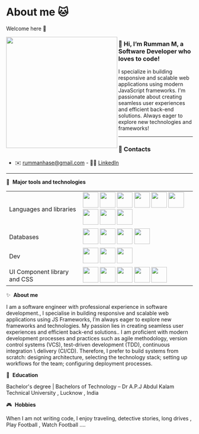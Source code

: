 # About me 🐱

Welcome here 👋


<img align="left" width="300" src="https://i.imgur.com/LE1jRqk.jpeg" />

### 👋 Hi, I’m Rumman M, a Software Developer who loves to code!

I specialize in building responsive and scalable web applications using modern JavaScript frameworks. I'm passionate about creating seamless user experiences and efficient back-end solutions. Always eager to explore new technologies and frameworks!

---

### 🔗 Contacts

- ✉️ [rummanhase@gmail.com](mailto:rummanhase@gmail.com)    - 🧑‍💻 [LinkedIn](https://www.linkedin.com/in/rummanhase)

---


🔧 &nbsp;**Major tools and technologies**
<table>
  <tr>
    <td>Languages and libraries</td>
    <td>
      <img width="42" src="https://cdn.jsdelivr.net/gh/devicons/devicon/icons/javascript/javascript-original.svg" />
      <img width="42" src="https://cdn.jsdelivr.net/gh/devicons/devicon/icons/typescript/typescript-original.svg" />
      <img width="42" src="https://cdn.jsdelivr.net/gh/devicons/devicon/icons/react/react-original.svg" />
      <img width="42" src="https://cdn.jsdelivr.net/gh/devicons/devicon/icons/angularjs/angularjs-original.svg" />
      <img width="42" src="https://cdn.jsdelivr.net/gh/devicons/devicon/icons/vuejs/vuejs-original.svg" />
      <img width="42" src="https://cdn.jsdelivr.net/gh/devicons/devicon/icons/redux/redux-original.svg" />
      <img width="42" src="https://devicon-website.vercel.app/api/nextjs/original.svg" />
      <img width="42" src="https://icongr.am/devicon/nodejs-plain-wordmark.svg?size=128&color=currentColor" />
      <img width="42" src="https://icongr.am/devicon/express-original-wordmark.svg?size=128&color=currentColor" />
  <tr>
    <td>Databases</td>
    <td>
      <img width="42" src="https://cdn.jsdelivr.net/gh/devicons/devicon/icons/mysql/mysql-original.svg" />
      <img width="42" src="https://cdn.jsdelivr.net/gh/devicons/devicon/icons/postgresql/postgresql-original-wordmark.svg" />
      <img width="42" src="https://cdn.jsdelivr.net/gh/devicons/devicon/icons/redis/redis-original.svg" />
      <img width="42" src="https://cdn.jsdelivr.net/gh/devicons/devicon/icons/mongodb/mongodb-original-wordmark.svg" />
    </td>
  </tr>
  <tr>
   <td>Dev</td>
    <td>
      <img width="42" src="https://cdn.jsdelivr.net/gh/devicons/devicon/icons/git/git-original.svg" />
      <img width="42" src="https://cdn.jsdelivr.net/gh/devicons/devicon/icons/confluence/confluence-original.svg" />
      <img width="42" src="https://cdn.jsdelivr.net/gh/devicons/devicon/icons/jira/jira-original.svg" />
    </td>
  </tr>
       <tr>
   <td>UI Component library and CSS</td>
    <td>
      <img width="42" src="https://devicon-website.vercel.app/api/tailwindcss/original-wordmark.svg" />
      <img width="42" src="https://devicon-website.vercel.app/api/bootstrap/original.svg" />
      <img width="42" src="https://devicon-website.vercel.app/api/materialui/original.svg" />
      <img width="42" src="https://gw.alipayobjects.com/zos/rmsportal/KDpgvguMpGfqaHPjicRK.svg" />
      <img width="42" src="https://logolist.net/wp-content/uploads/2024/04/shadcn-ui.svg" />
    </td>
  </tr>
</table>

✨ &nbsp;**About me**

I am a  software engineer with  professional experience in software development., I specialise in building responsive and scalable web applications using JS Frameworks, I’m always eager to explore new frameworks and technologies. My passion lies in creating seamless user experiences and efficient back-end solutions.. I am proficient with modern development processes and practices such as agile methodology, version control systems (VCS), test-driven development (TDD), continuous integration \ delivery (CI/CD). Therefore, I prefer to build systems from scratch: designing architecture, selecting the technology stack; setting up workflows for the team; configuring deployment processes.


📖 &nbsp;**Education**

Bachelor's degree | Bachelors of Technology – Dr A.P.J Abdul Kalam Technical University , Lucknow , India

🎮 &nbsp;**Hobbies**

When I am not writing code, I enjoy traveling, detective stories, long drives , Play Football , Watch Football ....
